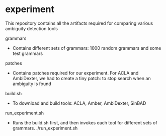 experiment
==========

This repository contains all the artifacts required for comparing various 
ambiguity detection tools

grammars 

- Contains different sets of grammars: 1000 random grammars and some test grammars

patches  

- Contains patches required for our experiment.  For ACLA and AmbiDexter, we 
had to create a tiny patch: to stop search when an ambiguity is found

build.sh

- To download and build tools: ACLA, Amber, AmbiDexter, SinBAD

run_experiment.sh

- Runs the build.sh first, and then invokes each tool for different sets of grammars.
./run_experiment.sh <working directory>
